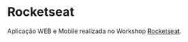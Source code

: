 # Rocketseat

Aplicação WEB e Mobile realizada no Workshop [Rocketseat](https://rocketseat.com.br).
